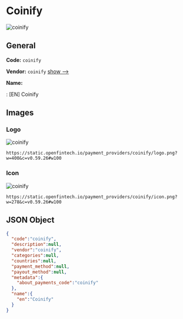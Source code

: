 
# Coinify 
![coinify](https://static.openfintech.io/payment_providers/coinify/logo.png?w=400&c=v0.59.26#w100)  

## General 
 
**Code:** `coinify` 
 
**Vendor:** `coinify` [show -->](/vendors/coinify/) 
 
**Name:** 
 
:	[EN] Coinify 
 

## Images 

### Logo 
 
![coinify](https://static.openfintech.io/payment_providers/coinify/logo.png?w=400&c=v0.59.26#w100)  

```
https://static.openfintech.io/payment_providers/coinify/logo.png?w=400&c=v0.59.26#w100
```  

### Icon 
 
![coinify](https://static.openfintech.io/payment_providers/coinify/icon.png?w=278&c=v0.59.26#w100)  

```
https://static.openfintech.io/payment_providers/coinify/icon.png?w=278&c=v0.59.26#w100
```  

## JSON Object 

```json
{
  "code":"coinify",
  "description":null,
  "vendor":"coinify",
  "categories":null,
  "countries":null,
  "payment_method":null,
  "payout_method":null,
  "metadata":{
    "about_payments_code":"coinify"
  },
  "name":{
    "en":"Coinify"
  }
}
```  
